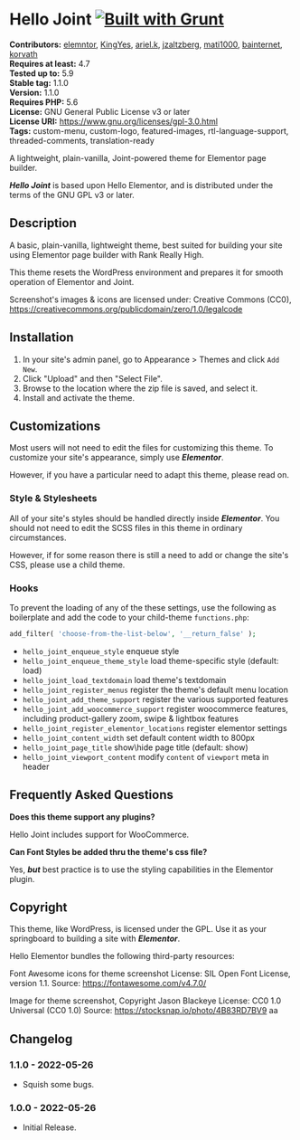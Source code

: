 # Hello Joint [![Built with Grunt](https://cdn.gruntjs.com/builtwith.svg)](http://gruntjs.com/)



**Contributors:** [elemntor](https://profiles.wordpress.org/elemntor), [KingYes](https://profiles.wordpress.org/KingYes), [ariel.k](https://profiles.wordpress.org/ariel.k), [jzaltzberg](https://profiles.wordpress.org/jzaltzberg), [mati1000](https://profiles.wordpress.org/mati1000), [bainternet](https://profiles.wordpress.org/bainternet), [korvath](https://profiles.wordpress.org/korvath)  
**Requires at least:** 4.7  
**Tested up to:** 5.9  
**Stable tag:** 1.1.0  
**Version:** 1.1.0  
**Requires PHP:** 5.6  
**License:** GNU General Public License v3 or later  
**License URI:** https://www.gnu.org/licenses/gpl-3.0.html  
**Tags:** custom-menu, custom-logo, featured-images, rtl-language-support, threaded-comments, translation-ready  

A lightweight, plain-vanilla, Joint-powered theme for Elementor page builder.

***Hello Joint*** is based upon Hello Elementor, and is distributed under the terms of the GNU GPL v3 or later.

## Description ##

A basic, plain-vanilla, lightweight theme, best suited for building your site using Elementor page builder with Rank Really High.

This theme resets the WordPress environment and prepares it for smooth operation of Elementor and Joint.

Screenshot's images & icons are licensed under: Creative Commons (CC0), https://creativecommons.org/publicdomain/zero/1.0/legalcode

## Installation ##

1. In your site's admin panel, go to Appearance > Themes and click `Add New`.
2. Click "Upload" and then "Select File".
3. Browse to the location where the zip file is saved, and select it.
4. Install and activate the theme.

## Customizations ##

Most users will not need to edit the files for customizing this theme.
To customize your site's appearance, simply use ***Elementor***.

However, if you have a particular need to adapt this theme, please read on.

### Style & Stylesheets ###

All of your site's styles should be handled directly inside ***Elementor***.
You should not need to edit the SCSS files in this theme in ordinary circumstances.

However, if for some reason there is still a need to add or change the site's CSS, please use a child theme.

### Hooks ###

To prevent the loading of any of the these settings, use the following as boilerplate and add the code to your child-theme `functions.php`:
```php
add_filter( 'choose-from-the-list-below', '__return_false' );
```

* `hello_joint_enqueue_style`                 enqueue style
* `hello_joint_enqueue_theme_style`           load theme-specific style (default: load)
* `hello_joint_load_textdomain`               load theme's textdomain
* `hello_joint_register_menus`                register the theme's default menu location
* `hello_joint_add_theme_support`             register the various supported features
* `hello_joint_add_woocommerce_support`       register woocommerce features, including product-gallery zoom, swipe & lightbox features
* `hello_joint_register_elementor_locations`  register elementor settings
* `hello_joint_content_width`                 set default content width to 800px
* `hello_joint_page_title`                    show\hide page title (default: show)
* `hello_joint_viewport_content`              modify `content` of `viewport` meta in header

## Frequently Asked Questions ##

**Does this theme support any plugins?**

Hello Joint includes support for WooCommerce.

**Can Font Styles be added thru the theme's css file?**

Yes, ***but*** best practice is to use the styling capabilities in the Elementor plugin.

## Copyright ##

This theme, like WordPress, is licensed under the GPL.
Use it as your springboard to building a site with ***Elementor***.

Hello Elementor bundles the following third-party resources:

Font Awesome icons for theme screenshot
License: SIL Open Font License, version 1.1.
Source: https://fontawesome.com/v4.7.0/

Image for theme screenshot, Copyright Jason Blackeye
License: CC0 1.0 Universal (CC0 1.0)
Source: https://stocksnap.io/photo/4B83RD7BV9
aa

## Changelog ##

### 1.1.0 - 2022-05-26 ###
* Squish some bugs.

### 1.0.0 - 2022-05-26 ###
* Initial Release.
